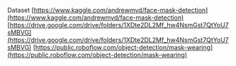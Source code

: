 Dataset
[https://www.kaggle.com/andrewmvd/face-mask-detection](https://www.kaggle.com/andrewmvd/face-mask-detection)
[https://drive.google.com/drive/folders/1XDte2DL2Mf_hw4NsmGst7QtYoU7sMBVG](https://drive.google.com/drive/folders/1XDte2DL2Mf_hw4NsmGst7QtYoU7sMBVG)
[https://public.roboflow.com/object-detection/mask-wearing](https://public.roboflow.com/object-detection/mask-wearing)